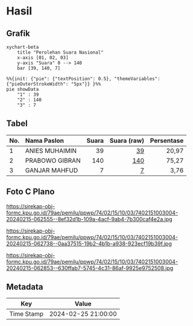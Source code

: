 # Hasil

## Grafik

```mermaid
xychart-beta
    title "Perolehan Suara Nasional"
    x-axis [01, 02, 03]
    y-axis "Suara" 0 --> 140
    bar [39, 140, 7]
```

```mermaid
%%{init: {"pie": {"textPosition": 0.5}, "themeVariables": {"pieOuterStrokeWidth": "5px"}} }%%
pie showData
    "1" : 39
    "2" : 140
    "3" : 7
```

## Tabel

| No. | Nama Paslon    | Suara | Suara (raw) | Persentase |
|:--- |:-------------- | -----:| -----------:| ----------:|
| 1   | ANIES MUHAIMIN | 39    | [39][p-1]   | 20,97      |
| 2   | PRABOWO GIBRAN | 140   | [140][p-2]  | 75,27      |
| 3   | GANJAR MAHFUD  | 7     | [7][p-3]    | 3,76       |


[p-1]: https://github.com/gigit-pemilu/pemilu-2024/blob/main/pilpres/hitung-suara/sub/74-sulawesi-tenggara/sub/02-konawe/sub/15-tongauna/sub/1003-puosu/sub/004-tps/sub/paslon-1.txt
[p-2]: https://github.com/gigit-pemilu/pemilu-2024/blob/main/pilpres/hitung-suara/sub/74-sulawesi-tenggara/sub/02-konawe/sub/15-tongauna/sub/1003-puosu/sub/004-tps/sub/paslon-2.txt
[p-3]: https://github.com/gigit-pemilu/pemilu-2024/blob/main/pilpres/hitung-suara/sub/74-sulawesi-tenggara/sub/02-konawe/sub/15-tongauna/sub/1003-puosu/sub/004-tps/sub/paslon-3.txt

## Foto C Plano

https://sirekap-obj-formc.kpu.go.id/79ae/pemilu/ppwp/74/02/15/10/03/7402151003004-20240215-062555--8ef32d1b-109a-4acf-9ab4-7b300caf4e2a.jpg

https://sirekap-obj-formc.kpu.go.id/79ae/pemilu/ppwp/74/02/15/10/03/7402151003004-20240215-062738--0aa37515-19b2-4b1b-a938-923ecf19b39f.jpg

https://sirekap-obj-formc.kpu.go.id/79ae/pemilu/ppwp/74/02/15/10/03/7402151003004-20240215-062853--630ffab7-5745-4c31-86af-9925e9752508.jpg


## Metadata

| Key        | Value               |
| ---------- | ------------------- |
| Time Stamp | 2024-02-25 21:00:00 |



